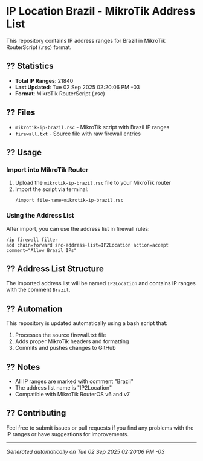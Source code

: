 # IP Location Brazil - MikroTik Address List

This repository contains IP address ranges for Brazil in MikroTik RouterScript (.rsc) format.

## ?? Statistics

- **Total IP Ranges**: 21840
- **Last Updated**: Tue 02 Sep 2025 02:20:06 PM -03
- **Format**: MikroTik RouterScript (.rsc)

## ?? Files

- `mikrotik-ip-brazil.rsc` - MikroTik script with Brazil IP ranges
- `firewall.txt` - Source file with raw firewall entries

## ?? Usage

### Import into MikroTik Router

1. Upload the `mikrotik-ip-brazil.rsc` file to your MikroTik router
2. Import the script via terminal:
   ```
   /import file-name=mikrotik-ip-brazil.rsc
   ```

### Using the Address List

After import, you can use the address list in firewall rules:

```
/ip firewall filter
add chain=forward src-address-list=IP2Location action=accept comment="Allow Brazil IPs"
```

## ?? Address List Structure

The imported address list will be named `IP2Location` and contains IP ranges with the comment `Brazil`.

## ?? Automation

This repository is updated automatically using a bash script that:
1. Processes the source firewall.txt file
2. Adds proper MikroTik headers and formatting
3. Commits and pushes changes to GitHub

## ?? Notes

- All IP ranges are marked with comment "Brazil"
- The address list name is "IP2Location"
- Compatible with MikroTik RouterOS v6 and v7

## ?? Contributing

Feel free to submit issues or pull requests if you find any problems with the IP ranges or have suggestions for improvements.

---

*Generated automatically on Tue 02 Sep 2025 02:20:06 PM -03*
